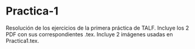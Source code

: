 # Practica-1
Resolución de los ejercicios de la primera práctica de TALF.
Incluye los 2 PDF con sus correspondientes .tex.
Incluye 2 imágenes usadas en Practica1.tex.
